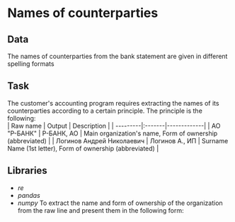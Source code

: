 # Names of counterparties
## Data
The names of counterparties from the bank statement are given in different spelling formats
## Task
The customer's accounting program requires extracting the names of its counterparties according to a certain principle. The principle is the following:  
| Raw name | Output | Description |
| ---------|:-------|-------------|
| АО "Р-БАНК" | Р-БАНК, АО | Main organization's name, Form of ownership (abbreviated) |
| Логинов Андрей Николаевич | Логинов А., ИП | Surname Name (1st letter), Form of ownership (abbreviated) |
## Libraries
* *re*
* *pandas*
* *numpy*
To extract the name and form of ownership of the organization from the raw line and present them in the following form:
